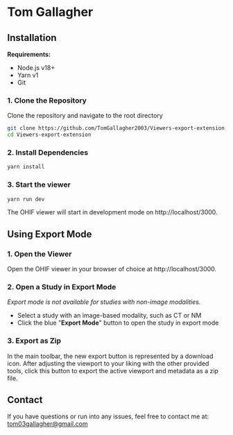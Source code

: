 # Tom Gallagher


## Installation

**Requirements:**
- Node.js v18+ 
- Yarn v1 
- Git

### 1. Clone the Repository
Clone the repository and navigate to the root directory

```bash
git clone https://github.com/TomGallagher2003/Viewers-export-extension.git
cd Viewers-export-extension
```

### 2. Install Dependencies

```bash
yarn install
```

### 3. Start the viewer

```bash
yarn run dev
```

The OHIF viewer will start in development mode on http://localhost/3000.


## Using Export Mode


### 1. Open the Viewer

Open the OHIF viewer in your browser of choice at http://localhost/3000.

### 2. Open a Study in Export Mode

_Export mode is not available for studies with non-image modalities._

- Select a study with an image-based modality, such as CT or NM
- Click the blue "**Export Mode**" button to open the study in export mode

### 3. Export as Zip
In the main toolbar, the new export button is represented by a download icon.
After adjusting the viewport to your liking with the other provided tools, 
click this button to export the active viewport and metadata as a zip file.



## Contact

If you have questions or run into any issues, feel free to contact me at:  
tom03gallagher@gmail.com